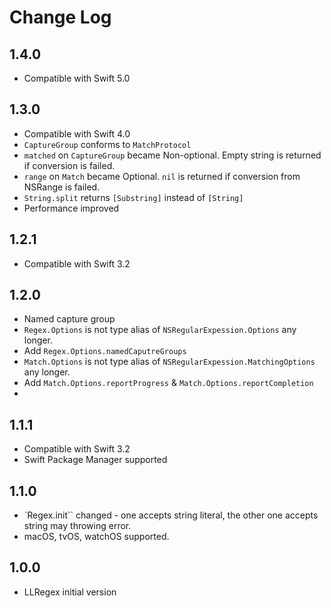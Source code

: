 # Change Log

## 1.4.0
- Compatible with Swift 5.0

## 1.3.0
- Compatible with Swift 4.0
- `CaptureGroup` conforms to `MatchProtocol`
- `matched` on `CaptureGroup` became Non-optional. Empty string is returned if conversion is failed.
- `range` on `Match` became Optional. `nil` is returned if conversion from NSRange is failed.
- `String.split` returns `[Substring]` instead of `[String]`
- Performance improved

## 1.2.1
- Compatible with Swift 3.2

## 1.2.0
- Named capture group
- `Regex.Options` is not type alias of `NSRegularExpession.Options` any longer.
- Add `Regex.Options.namedCaputreGroups`
- `Match.Options` is not type alias of `NSRegularExpession.MatchingOptions` any longer.
- Add `Match.Options.reportProgress` & `Match.Options.reportCompletion`
- 
## 1.1.1
- Compatible with Swift 3.2
- Swift Package Manager supported

## 1.1.0
- `Regex.init`` changed - one accepts string literal, the other one accepts string may throwing error.
- macOS, tvOS, watchOS supported.

## 1.0.0
- LLRegex initial version
